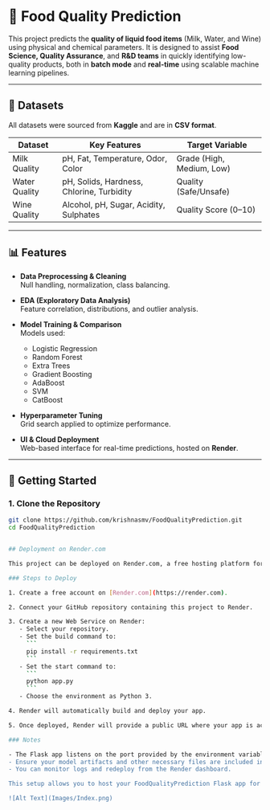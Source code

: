 # 🧪 Food Quality Prediction

This project predicts the **quality of liquid food items** (Milk, Water, and Wine) using physical and chemical parameters. It is designed to assist **Food Science, Quality Assurance**, and **R&D teams** in quickly identifying low-quality products, both in **batch mode** and **real-time** using scalable machine learning pipelines.

---

## 📁 Datasets

All datasets were sourced from **Kaggle** and are in **CSV format**.

| Dataset       | Key Features | Target Variable |
|---------------|--------------|------------------|
| Milk Quality  | pH, Fat, Temperature, Odor, Color | Grade (High, Medium, Low) |
| Water Quality | pH, Solids, Hardness, Chlorine, Turbidity | Quality (Safe/Unsafe) |
| Wine Quality  | Alcohol, pH, Sugar, Acidity, Sulphates | Quality Score (0–10) |

---

## 📊 Features

- **Data Preprocessing & Cleaning**  
  Null handling, normalization, class balancing.

- **EDA (Exploratory Data Analysis)**  
  Feature correlation, distributions, and outlier analysis.

- **Model Training & Comparison**  
  Models used:
  - Logistic Regression
  - Random Forest
  - Extra Trees
  - Gradient Boosting
  - AdaBoost
  - SVM
  - CatBoost

- **Hyperparameter Tuning**  
  Grid search applied to optimize performance.

- **UI & Cloud Deployment**  
  Web-based interface for real-time predictions, hosted on **Render**.

---

## 🚀 Getting Started

### 1. Clone the Repository
```bash
git clone https://github.com/krishnasmv/FoodQualityPrediction.git
cd FoodQualityPrediction


## Deployment on Render.com

This project can be deployed on Render.com, a free hosting platform for web services.

### Steps to Deploy

1. Create a free account on [Render.com](https://render.com).

2. Connect your GitHub repository containing this project to Render.

3. Create a new Web Service on Render:
   - Select your repository.
   - Set the build command to:
     ```
     pip install -r requirements.txt
     ```
   - Set the start command to:
     ```
     python app.py
     ```
   - Choose the environment as Python 3.

4. Render will automatically build and deploy your app.

5. Once deployed, Render will provide a public URL where your app is accessible.

### Notes

- The Flask app listens on the port provided by the environment variable `PORT`, which is compatible with Render's requirements.
- Ensure your model artifacts and other necessary files are included in the repository or accessible by the app.
- You can monitor logs and redeploy from the Render dashboard.

This setup allows you to host your FoodQualityPrediction Flask app for free on Render.com.

![Alt Text](Images/Index.png)
